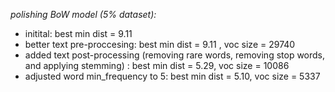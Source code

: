 *polishing BoW model (5% dataset):*
- initital: best min dist = 9.11
- better text pre-proccesing: best min dist = 9.11 , voc size = 29740
- added text post-processing (removing rare words, removing stop words, and applying stemming) : best min dist = 5.29, voc size = 10086
- adjusted word min_frequency to 5: best min dist = 5.10, voc size = 5337